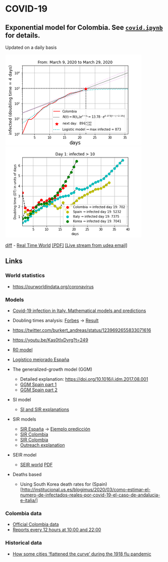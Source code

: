 # COVID-19
## Exponential model for Colombia. See [`covid.ipynb`](./covid.ipynb) for details.
Updated on a daily basis

![Exponential model for Colombia](./img/Colombia.png) ![Exponential model for world](./img/contention.png)

[diff](https://app.reviewnb.com/restrepo/Covid-19/) - [Real Time World](https://drive.google.com/uc?id=1Om7RI8X2k527K5xRuHp-kGT-W0mYSy-c) [[PDF]](https://bit.ly/covid-19-realtime) [[Live stream from udea email]](https://stream.meet.google.com/stream/0f31bd82-dc97-4870-93e0-ffe5399e8b55)

## Links
### World statistics
* https://ourworldindata.org/coronavirus
### Models
* [Covid-19 infection in Italy. Mathematical models and predictions](https://towardsdatascience.com/covid-19-infection-in-italy-mathematical-models-and-predictions-7784b4d7dd8d)
* Doubling times analysis: [Forbes](https://www.forbes.com/sites/startswithabang/2020/03/17/why-exponential-growth-is-so-scary-for-the-covid-19-coronavirus/#66dd44434e9b) → [Result](https://raw.githubusercontent.com/restrepo/Covid-19/master/img/doubling.jpg)
* https://twitter.com/burkert_andreas/status/1239692655833071616
* https://youtu.be/Kas0tIxDvrg?t=249
* [R0 model](https://www.youtube.com/watch?v=OWic9kU83zs)
* [Logístico mejorado España](https://biocomsc.upc.edu/en/media/entender-el-covid-19.pdf)
* The generalized-growth model (GGM)
    * Detailed explanation: https://doi.org/10.1016/j.idm.2017.08.001
    * [GGM Spain part 1](https://sistemaencrisis.es/2020/03/10/evidencia-sobre-la-dinamica-de-crecimiento-del-covid-19-en-espana/)
    * [GGM Spain part 2](https://sistemaencrisis.es/2020/03/24/de-que-cifras-estamos-hablando-cuando-se-dice-que-lo-peor-esta-por-llegar/)
* SI model
    * [SI and SIR explanations](https://github.com/DataForScience/Epidemiology101/blob/master/Epidemiology101.ipynb)
* SIR models
    * [SIR España](http://covid19.webs.upv.es/) → [Ejemplo predicción](https://www.meneame.net/m/tecnolog%C3%ADa/go?id=3273705)
    * [SIR Colombia](https://github.com/Camilo-HG/COVID-19)
    * [SIR Colombia](https://github.com/jyosa/covid-19_colombia)
    * [Outreach explanation](https://www.wired.com/story/the-mathematics-of-predicting-the-course-of-the-coronavirus/)
* SEIR model
    * [SEIR world](https://www.imperial.ac.uk/mrc-global-infectious-disease-analysis/news--wuhan-coronavirus/?fbclid=IwAR3OjCojHKJ8XyvRFAoe7x8HjYF5-6tslvw1M-qYlV08gRwRGFO6bwB5rZQ) [PDF](https://www.imperial.ac.uk/media/imperial-college/medicine/sph/ide/gida-fellowships/Imperial-College-COVID19-Global-Impact-26-03-2020.pdf)
    
* Deaths based
    * Using South Korea death rates for (Spain)[http://institucional.us.es/blogimus/2020/03/como-estimar-el-numero-de-infectados-reales-por-covid-19-el-caso-de-andalucia-e-italia/]
### Colombia data
* [Official Colombia data](https://infogram.com/covid-2019-ins-colombia-1hnq41zg9ord63z)
* [Reports every 12 hours at 10:00 and 22:00](https://twitter.com/MinSaludCol)
### Historical data
* [How some cities ‘flattened the curve’ during the 1918 flu pandemic](https://www.nationalgeographic.com/history/2020/03/how-cities-flattened-curve-1918-spanish-flu-pandemic-coronavirus/?fbclid=IwAR2YfP6crf3FqtEBsgaq3xCkFrpYlIk9EcmtWv-lvC6MXIu8hH7IUfWY3bA)

